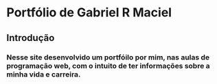 # Portfólio de Gabriel R Maciel
## Introdução
### Nesse site desenvolvido um portfóilo por mim, nas aulas de programação web, com o intuito de ter informações sobre a minha vida e carreira.
